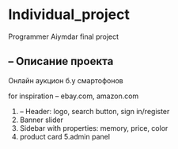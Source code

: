 # Individual_project

Programmer Aiymdar final project

## – Описание проекта
Онлайн аукцион б.у смартофонов

for inspiration – ebay.com, amazon.com
1. – Header: logo, search button, sign in/register
2. Banner slider
3. Sidebar with properties: memory, price, color
4. product card
5.admin panel
